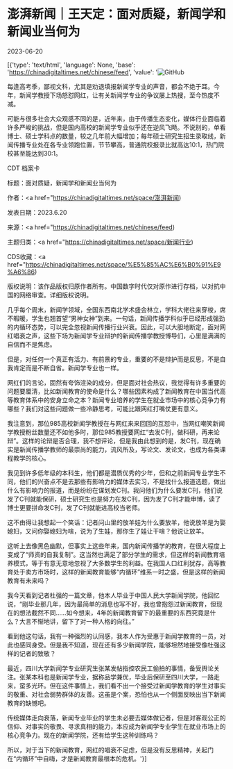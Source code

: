 # 澎湃新闻｜王天定：面对质疑，新闻学和新闻业当何为

2023-06-20

[{'type': 'text/html', 'language': None, 'base': 'https://chinadigitaltimes.net/chinese/feed', 'value': '![GitHub](https://chinadigitaltimes.net/chinese/files/2023/06/image-1687260614992.png)

每逢高考季，鄙视文科，尤其是劝退填报新闻学专业的声音，都会不绝于耳。今年，新闻学教授下场怒怼网红，让有关新闻学专业的争议屡上热搜，至今热度不减。

可能与很多社会大众观感不同的是，近年来，由于传播生态变化，媒体行业面临着许多严峻的挑战，但是国内高校的新闻学专业似乎还在逆风飞飏。不说别的，单看博士、硕士学科点的数量，较之几年前大幅增加；每年硕士研究生招生录取线，新闻传播专业处在各专业领跑位置，节节攀高，普通院校报录比就高达10:1，热门院校甚至能达到30:1。



CDT 档案卡

标题：面对质疑，新闻学和新闻业当何为

作者：<a href="https://chinadigitaltimes.net/space/澎湃新闻)

发表日期：2023.6.20

来源：<a href="https://chinadigitaltimes.net/chinese/feed)

主题归类：<a href="https://chinadigitaltimes.net/space/新闻行业)

CDS收藏：<a href="https://chinadigitaltimes.net/space/%E5%85%AC%E6%B0%91%E9%A6%86)

版权说明：该作品版权归原作者所有。中国数字时代仅对原作进行存档，以对抗中国的网络审查。详细版权说明。





几乎每个周末，新闻学领域，全国东西南北学术盛会林立，学科大佬往来穿梭，席不暇暖，学生也翘首望“男神女神”到来。一句话，新闻传播学科似乎已经形成强劲的内循环态势，可以完全忽视新闻传播行业兴衰。因此，可以大胆地断定，面对网红唱衰之声，这些下场为新闻学专业辩护的新闻传播学教授博导们，心里是满满的自信而不是焦虑。

但是，对任何一个真正有活力、有前景的专业，重要的不是辩护而是反思，不是自我肯定而是不断自省。新闻学专业也一样。

网红们的言论，固然有夸饰渲染的成分，但是面对社会热议，我觉得有许多重要的问题要厘清，比如新闻教育的使命是什么？哪些因素构成了新闻教育在中国当代高等教育体系中的安身立命之本？新闻专业培养的学生在就业市场中的核心竞争力有哪些？我们对这些问题做一些冷静思考，可能比跟网红打嘴仗更有意义。

我注意到，那位985高校新闻学教授在与网红来来回回的互怼中，当网红嘲笑新闻学教授粉丝数量还不如他多时，那位985教授要网红“去发C刊，做科研，再来论辩”。这样的论辩是否合理，我不想评论，但是我由此想到的是，发C刊，现在确实是新闻传播学教师的最崇尚的能力，流风所及，写论文、发论文，也成为各类课程教学的核心。

我见到许多低年级的本科生，他们都是潜质优秀的少年，但和之前新闻专业学生不同，他们的兴奋点不是去那些有影响力的媒体去实习，不是找什么报道选题，做出什么有影响力的报道，而是纷纷在谋划发C刊。我问他们为什么要发C刊，他们说发了C刊就能保研，硕士研究生也是努力在发C刊，因为发了C刊才能申博，读了博士更要拼命发C刊，发了C刊就能进高校当老师。

这不由得让我想起一个笑话：记者问山里的放羊娃为什么要放羊，他说放羊是为娶媳妇，又问你娶媳妇为啥，说为了生娃，那你生了娃让干啥？他说让放羊。

这听上去像黑色幽默，但事实上这些年来，国内新闻传播学的教育，在很大程度上变成了“师资的自我复制”。这当然也满足了部分学生的需求，但这样的新闻教育培养模式，等于有意无意地忽视了大多数学生的利益。在我国人口红利犹存，高等教育处于卖方市场时，这样的新闻教育能够“内循环”维系一时之盛，但是这样的新闻教育有未来吗？

我今天看到记者杜强的一篇文章，他本人毕业于中国人民大学新闻学院，他回忆说，“刚毕业那几年，因为最简单的消息也写不好，我也曾抱怨过新闻教育，但现在的想法截然不同……如今想来，4年的新闻教育留下的最重要的东西究竟是什么？大言不惭地讲，留下了对一种人格的向往。”

看到他这句话，我有一种强烈的认同感，我本人作为受惠于新闻学教育的一员，对此也感同身受。但是我不知道，现在还有多少新闻学院，能够坦然地接受像杜强这样的记者的致敬？

最近，四川大学新闻学专业研究生张某发帖指控农民工偷拍的事情，备受舆论关注。张某本科也是新闻学专业，据称品学兼优，毕业后保研至四川大学，一路走来，蛮多光环。但在这件事情上，我们看不出一个接受过新闻学教育的学生对事实的敬重、对社会弱势群体的友善。这虽是个案，恐怕也从一个侧面反映出当下新闻教育的缺憾吧。

传统媒体走向衰落，新闻专业毕业的学生未必要去媒体做记者，但是对客观公正的信仰、对事实的敬畏、寻求真相的能力，本应成为新闻学专业学生在就业市场上的核心竞争力。现在的新闻学院，还有给学生这种训练吗？

所以，对于当下的新闻教育，网红的唱衰不足虑，但是没有反思精神，关起门在“内循环”中自嗨，才是新闻教育最根本的危机。'}]